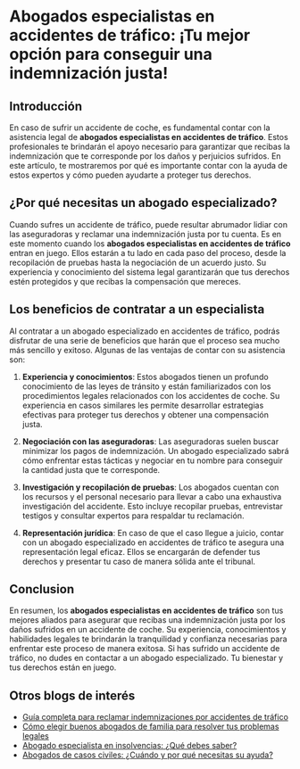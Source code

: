 # Abogados especialistas en accidentes de tráfico: ¡Tu mejor opción para conseguir una indemnización justa!

## Introducción

En caso de sufrir un accidente de coche, es fundamental contar con la asistencia legal de **abogados especialistas en accidentes de tráfico**. Estos profesionales te brindarán el apoyo necesario para garantizar que recibas la indemnización que te corresponde por los daños y perjuicios sufridos. En este artículo, te mostraremos por qué es importante contar con la ayuda de estos expertos y cómo pueden ayudarte a proteger tus derechos.

## ¿Por qué necesitas un abogado especializado?

Cuando sufres un accidente de tráfico, puede resultar abrumador lidiar con las aseguradoras y reclamar una indemnización justa por tu cuenta. Es en este momento cuando los **abogados especialistas en accidentes de tráfico** entran en juego. Ellos estarán a tu lado en cada paso del proceso, desde la recopilación de pruebas hasta la negociación de un acuerdo justo. Su experiencia y conocimiento del sistema legal garantizarán que tus derechos estén protegidos y que recibas la compensación que mereces.

## Los beneficios de contratar a un especialista

Al contratar a un abogado especializado en accidentes de tráfico, podrás disfrutar de una serie de beneficios que harán que el proceso sea mucho más sencillo y exitoso. Algunas de las ventajas de contar con su asistencia son:

1. **Experiencia y conocimientos**: Estos abogados tienen un profundo conocimiento de las leyes de tránsito y están familiarizados con los procedimientos legales relacionados con los accidentes de coche. Su experiencia en casos similares les permite desarrollar estrategias efectivas para proteger tus derechos y obtener una compensación justa.

2. **Negociación con las aseguradoras**: Las aseguradoras suelen buscar minimizar los pagos de indemnización. Un abogado especializado sabrá cómo enfrentar estas tácticas y negociar en tu nombre para conseguir la cantidad justa que te corresponde.

3. **Investigación y recopilación de pruebas**: Los abogados cuentan con los recursos y el personal necesario para llevar a cabo una exhaustiva investigación del accidente. Esto incluye recopilar pruebas, entrevistar testigos y consultar expertos para respaldar tu reclamación.

4. **Representación jurídica**: En caso de que el caso llegue a juicio, contar con un abogado especializado en accidentes de tráfico te asegura una representación legal eficaz. Ellos se encargarán de defender tus derechos y presentar tu caso de manera sólida ante el tribunal.

## Conclusion

En resumen, los **abogados especialistas en accidentes de tráfico** son tus mejores aliados para asegurar que recibas una indemnización justa por los daños sufridos en un accidente de coche. Su experiencia, conocimientos y habilidades legales te brindarán la tranquilidad y confianza necesarias para enfrentar este proceso de manera exitosa. Si has sufrido un accidente de tráfico, no dudes en contactar a un abogado especializado. Tu bienestar y tus derechos están en juego.

## Otros blogs de interés

- [Guía completa para reclamar indemnizaciones por accidentes de tráfico](/abogado-de-transito)
- [Cómo elegir buenos abogados de familia para resolver tus problemas legales](/buenos-abogados-de-familia)
- [Abogado especialista en insolvencias: ¿Qué debes saber?](/abogado-especialista-en-insolvencias)
- [Abogados de casos civiles: ¿Cuándo y por qué necesitas su ayuda?](/abogados-de-casos-civiles)
